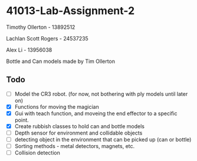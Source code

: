 # 41013-Lab-Assignment-2

Timothy Ollerton - 13892512

Lachlan Scott Rogers - 24537235

Alex Li - 13956038

Bottle and Can models made by Tim Ollerton

## Todo
- [ ] Model the CR3 robot. (for now, not bothering with ply models until later on)
- [x] Functions for moving the magician
- [x] Gui with teach function, and moveing the end effector to a specific point.
- [x] Create rubbish classes to hold can and bottle models
- [ ] Depth sensor for environment and collidable objects
- [ ] detecting object in the environment that can be picked up (can or bottle)
- [ ] Sorting methods - metal detectors, magnets, etc.
- [ ] Collision detection